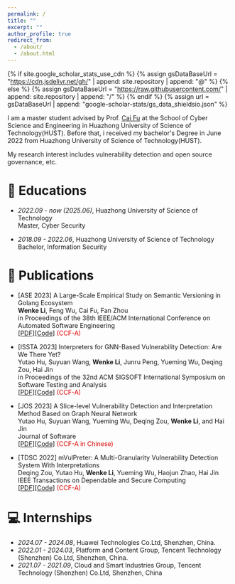```yaml
---
permalink: /
title: ""
excerpt: ""
author_profile: true
redirect_from: 
  - /about/
  - /about.html
---
```


{% if site.google_scholar_stats_use_cdn %}
{% assign gsDataBaseUrl = "https://cdn.jsdelivr.net/gh/" | append: site.repository | append: "@" %}
{% else %}
{% assign gsDataBaseUrl = "https://raw.githubusercontent.com/" | append: site.repository | append: "/" %}
{% endif %}
{% assign url = gsDataBaseUrl | append: "google-scholar-stats/gs_data_shieldsio.json" %}

<span class='anchor' id='about-me'></span>

I am a master student advised by Prof. [Cai Fu](https://faculty.hust.edu.cn/fucai/en/index.htm) at the School of Cyber Science and Engineering in Huazhong University of Science of Technology(HUST). Before that, i received my bachelor's Degree in June 2022 from Huazhong University of Science of Technology(HUST).

My research interest includes vulnerability detection and open source governance, etc.

# 📖 Educations

- *2022.09 - now (2025.06)*, Huazhong University of Science of Technology
<br>Master, Cyber Security

- *2018.09 - 2022.06*, Huazhong University of Science of Technology
<br>Bachelor, Information Security

# 📝 Publications 

- [ASE 2023] A Large-Scale Empirical Study on Semantic Versioning in Golang Ecosystem
<br>**Wenke Li**, Feng Wu, Cai Fu, Fan Zhou
<br>in Proceedings of the 38th IEEE/ACM International Conference on Automated Software Engineering
<br>[[PDF]](pdf/ASE_2023_GoSVI.pdf)[[Code]](https://github.com/liwenke1/GoSVI) <font color="#dd0000">(CCF-A)</font>

- [ISSTA 2023] Interpreters for GNN-Based Vulnerability Detection: Are We There Yet?
<br>Yutao Hu, Suyuan Wang, **Wenke Li**, Junru Peng, Yueming Wu, Deqing Zou, Hai Jin
<br>in Proceedings of the 32nd ACM SIGSOFT International Symposium on Software Testing and Analysis
<br>[[PDF]](pdf/ISSTA_2023_Study.pdf)[[Code]](https://github.com/vdgraph/vdigraph) <font color="#dd0000">(CCF-A)</font>

- [JOS 2023] A Slice-level Vulnerability Detection and Interpretation Method Based on Graph Neural Network
<br>Yutao Hu, Suyuan Wang, Yueming Wu, Deqing Zou, **Wenke Li**, and Hai Jin
<br>Journal of Software
<br>[[PDF]](pdf/JOS_2023_Vuldetexp.pdf)[[Code]](https://github.com/Stwsyburg/Vuldetexp) <font color="#dd0000">(CCF-A in Chinese)</font>

- [TDSC 2022] mVulPreter: A Multi-Granularity Vulnerability Detection System With Interpretations
<br>Deqing Zou, Yutao Hu, **Wenke Li**, Yueming Wu, Haojun Zhao, Hai Jin
<br>IEEE Transactions on Dependable and Secure Computing
<br>[[PDF]](pdf/TDSC_2022_mVulPreter.pdf)[[Code]](https://github.com/tao7777/mVulPreter) <font color="#dd0000">(CCF-A)</font>

# 💻 Internships
- *2024.07 - 2024.08*, Huawei Technologies Co.Ltd, Shenzhen, China.
- *2022.01 - 2024.03*, Platform and Content Group, Tencent Technology (Shenzhen) Co.Ltd, Shenzhen, China.
- *2021.07 - 2021.09*, Cloud and Smart Industries Group, Tencent Technology (Shenzhen) Co.Ltd, Shenzhen, China